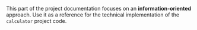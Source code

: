 This part of the project documentation focuses on
an **information-oriented** approach. Use it as a
reference for the technical implementation of the
`calculator` project code.

